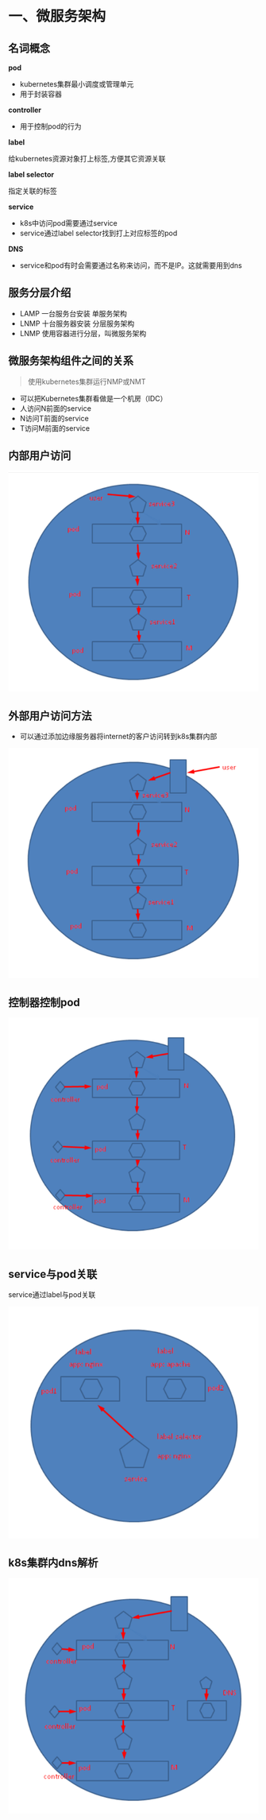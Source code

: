 # 一、微服务架构

## 名词概念

 **pod**

- kubernetes集群最小调度或管理单元
- 用于封装容器



**controller**

* 用于控制pod的行为



**label**

给kubernetes资源对象打上标签,方便其它资源关联



**label selector**

指定关联的标签



**service**

- k8s中访问pod需要通过service
- service通过label selector找到打上对应标签的pod



**DNS**

* service和pod有时会需要通过名称来访问，而不是IP。这就需要用到dns





## 服务分层介绍

- LAMP  一台服务台安装 单服务架构
- LNMP 十台服务器安装 分层服务架构
- LNMP 使用容器进行分层，叫微服务架构

## 微服务架构组件之间的关系

> 使用kubernetes集群运行NMP或NMT

- 可以把Kubernetes集群看做是一个机房（IDC）
- 人访问N前面的service
- N访问T前面的service
- T访问M前面的service



## 内部用户访问

![image-20220322155152832](picture/image-20220322155152832.png)



## 外部用户访问方法

* 可以通过添加边缘服务器将internet的客户访问转到k8s集群内部

![image-20220322155211806](picture/image-20220322155211806.png)

## 控制器控制pod

![image-20220322155227800](picture/image-20220322155227800.png)



## service与pod关联

service通过label与pod关联

![image-20220322155250540](picture/image-20220322155250540.png)



## k8s集群内dns解析

![image-20220322155309560](picture/image-20220322155309560.png)